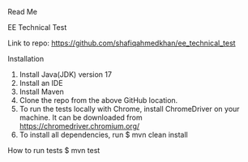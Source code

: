 Read Me

EE Technical Test

Link to repo: https://github.com/shafiqahmedkhan/ee_technical_test

Installation

1. Install Java(JDK) version 17
2. Install an IDE
3. Install Maven
4. Clone the repo from the above GitHub location.
5. To run the tests locally with Chrome, install ChromeDriver on your machine. It can be downloaded from https://chromedriver.chromium.org/
6. To install all dependencies, run
    $ mvn clean install

How to run tests
$ mvn test